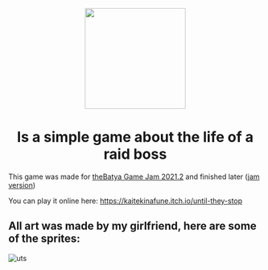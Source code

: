 <p align="center">
  <img width="200" src="https://user-images.githubusercontent.com/63596332/131656694-e1328a16-8aff-4488-8d1f-8c6abe4476d8.png">
	<h1 align="center">Is a simple game about the life of a raid boss</h1>
</p>

This game was made for [theBatya Game Jam 2021.2](https://itch.io/jam/thebatya-game-jam-2021-2) and finished later ([jam version](https://github.com/KaitekinaFune/UntilTheyStop/tree/jam_version))

You can play it online here: https://kaitekinafune.itch.io/until-they-stop

## All art was made by my girlfriend, here are some of the sprites:

![uts](https://user-images.githubusercontent.com/63596332/131658280-17aacd84-db4e-42fd-a13b-325c18880f14.png)

